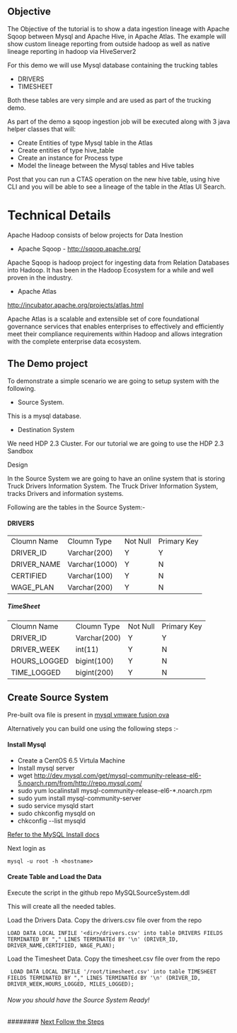 

## Objective

The Objective of the tutorial is to show a data ingestion lineage with Apache Sqoop between Mysql and Apache Hive, in Apache Atlas. The example will show custom lineage reporting from outside hadoop as well as native lineage reporting in hadoop via HiveServer2


For this demo we will use Mysql database containing the trucking tables
* DRIVERS
* TIMESHEET

Both these tables are very simple and are used as part of the trucking demo.

As part of the demo a sqoop ingestion job will be executed along with 3 java helper classes that will:
* Create Entities of type Mysql table in the Atlas
* Create entities of type hive_table
* Create an instance for Process type
* Model the lineage between the Mysql tables and Hive tables

Post that you can run a CTAS operation on the new hive table, using hive CLI and you will be able to see a lineage of the table in the Atlas UI Search.


# Technical Details

Apache Hadoop consists of below projects for Data Inestion 

* Apache Sqoop - 
http://sqoop.apache.org/

Apache Sqoop is hadoop project for ingesting data from Relation Databases into Hadoop. It has been in the Hadoop Ecosystem for a while and well proven in the industry.

* Apache Atlas

http://incubator.apache.org/projects/atlas.html

Apache Atlas is a scalable and extensible set of core foundational governance services that enables enterprises to effectively and efficiently meet their compliance requirements within Hadoop and allows integration with the complete enterprise data ecosystem.

## The Demo project

To demonstrate a simple scenario we are going to setup system with the following.

* Source System.

This is a mysql database. 

* Destination System
 
We need HDP 2.3 Cluster. For our tutorial we are going to use the HDP 2.3 Sandbox

Design

In the Source System we are going to have an online system that is storing Truck Drivers Information System. The Truck Driver Information System, tracks Drivers and information systems.

Following are the tables in the Source System:-

#### DRIVERS

<table>
 <tr>
  <td>Cloumn Name</td>
  <td>Cloumn Type</td>
  <td>Not Null </td>
  <td> Primary Key</td>
 </tr>
 <tr>
  <td>DRIVER_ID</td>
  <td>Varchar(200)</td>
  <td>Y</td>
  <td>Y</td>
 </tr>
  <tr>
  <td>DRIVER_NAME</td>
  <td>Varchar(1000)</td>
  <td>Y</td>
  <td>N</td>
 </tr>
  <tr>
  <td>CERTIFIED</td>
  <td>Varchar(100)</td>
  <td>Y</td>
  <td>N</td>
 </tr>
 <tr>
  <td>WAGE_PLAN</td>
  <td>Varchar(200)</td>
  <td>Y</td>
  <td>N</td>
 </tr>
</table>

##### TimeSheet

<table>
 <tr>
  <td>Cloumn Name</td>
  <td>Cloumn Type</td>
  <td>Not Null </td>
  <td> Primary Key</td>
 </tr>
 <tr>
  <td>DRIVER_ID</td>
  <td>Varchar(200)</td>
  <td>Y</td>
  <td>Y</td>
 </tr>
  <tr>
  <td>DRIVER_WEEK</td>
  <td>int(11)</td>
  <td>Y</td>
  <td>N</td>
 </tr>
  <tr>
  <td>HOURS_LOGGED</td>
  <td>bigint(100)</td>
  <td>Y</td>
  <td>N</td>
 </tr>
 <tr>
  <td>TIME_LOGGED</td>
  <td>bigint(200)</td>
  <td>Y</td>
  <td>N</td>
 </tr>
</table>


## Create Source System

Pre-built ova file is present in [mysql vmware fusion ova](https://www.dropbox.com/s/mmtgkwjy4h3f31d/mysql.ova?dl=0)

Alternatively you can build one using the following steps :-

#### Install Mysql

* Create a CentOS 6.5 Virtula Machine
* Install mysql server
* wget http://dev.mysql.com/get/mysql-community-release-el6-5.noarch.rpm/from/http://repo.mysql.com/
* sudo yum localinstall mysql-community-release-el6-*.noarch.rpm
* sudo yum install mysql-community-server
* sudo service mysqld start
* sudo chkconfig mysqld on
* chkconfig --list mysqld

[Refer to the MySQL Install docs](https://dev.mysql.com/doc/refman/5.6/en/linux-installation-yum-repo.html)

Next login as 

    mysql -u root -h <hostname>

#### Create Table and Load the Data
Execute the script in the github repo 
    MySQLSourceSystem.ddl

This will create all the needed tables.

Load the Drivers Data. Copy the drivers.csv file over from the repo

    LOAD DATA LOCAL INFILE '<dir>/drivers.csv' into table DRIVERS FIELDS TERMINATED BY "," LINES TERMINATEd BY '\n' (DRIVER_ID, DRIVER_NAME,CERTIFIED, WAGE_PLAN);
    

Load the Timesheet Data. Copy the timesheet.csv file over from the repo


     LOAD DATA LOCAL INFILE '/root/timesheet.csv' into table TIMESHEET FIELDS TERMINATED BY "," LINES TERMINATEd BY '\n' (DRIVER_ID, DRIVER_WEEK,HOURS_LOGGED, MILES_LOGGED);

###### Now you should have the Source System Ready! 

######## [Next Follow the Steps](Step1.md)

















